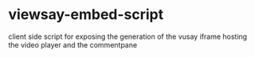 # viewsay-embed-script

client side script for exposing the generation of the vusay iframe hosting the video player and the commentpane
